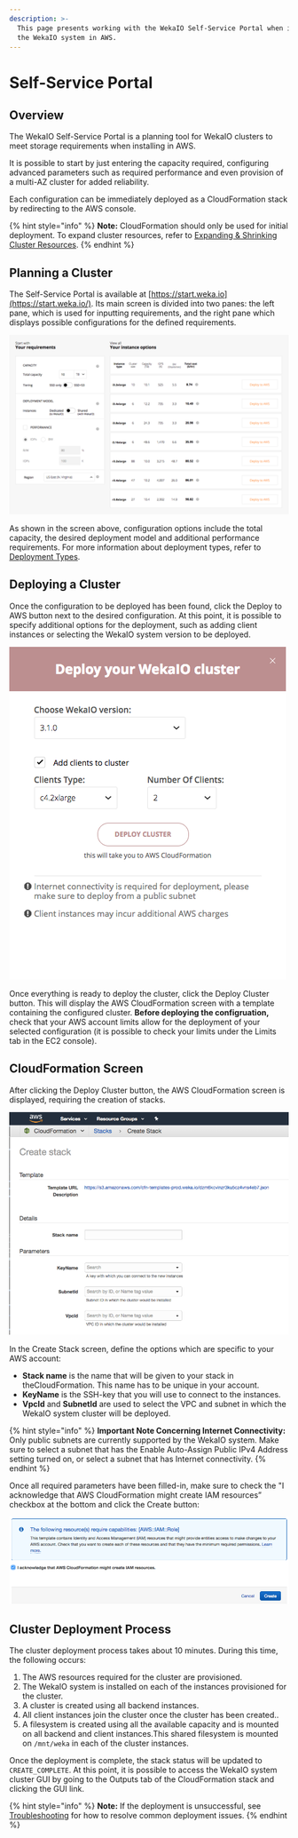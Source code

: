 ```yaml
---
description: >-
  This page presents working with the WekaIO Self-Service Portal when installing
  the WekaIO system in AWS.
---
```


# Self-Service Portal

## Overview

The WekaIO Self-Service Portal is a planning tool for WekaIO clusters to meet storage requirements when installing in AWS.

It is possible to start by just entering the capacity required, configuring advanced parameters such as required performance and even provision of a multi-AZ cluster for added reliability.

Each configuration can be immediately deployed as a CloudFormation stack by redirecting to the AWS console. 

{% hint style="info" %}
**Note:** CloudFormation should only be used for initial deployment. To expand cluster resources, refer to [Expanding & Shrinking Cluster Resources](../../usage/expanding-and-shrinking-cluster-resources/).
{% endhint %}

## Planning a Cluster

The Self-Service Portal is available at [https://start.weka.io](https://start.weka.io/). Its main screen is divided into two panes: the left pane, which is used for inputting requirements, and the right pane which displays possible configurations for the defined requirements.

![Self-Service Portal Main Screen](../../.gitbook/assets/01-calculator-overview.png)

As shown in the screen above, configuration options include the total capacity, the desired deployment model and additional performance requirements. For more information about deployment types, refer to [Deployment Types](deployment-types.md).

## Deploying a Cluster

Once the configuration to be deployed has been found, click the Deploy to AWS button next to the desired configuration. At this point, it is possible to specify additional options for the deployment, such as adding client instances or selecting the WekaIO system version to be deployed.

![Additional Deployment Options Dialog Box](../../.gitbook/assets/02-deploy-cluster.png)

Once everything is ready to deploy the cluster, click the Deploy Cluster button. This will display the AWS CloudFormation screen with a template containing the configured cluster. **Before deploying the configruation,** check that your AWS account limits allow for the deployment of your selected configuration \(it is possible to check your limits under the Limits tab in the EC2 console\).

## CloudFormation Screen

After clicking the Deploy Cluster button, the AWS CloudFormation screen is displayed, requiring the creation of stacks. 

![AWS Create Stack Screen](../../.gitbook/assets/03-cloudformation-create-stack.png)

In the Create Stack screen, define the options which are specific to your AWS account:

* **Stack name** is the name that will be given to your stack in  theCloudFormation. This name has to be unique in your account.
* **KeyName** is the SSH-key that you will use to connect to the instances.
* **VpcId** and **SubnetId** are used to select the VPC and subnet in which the WekaIO system cluster will be deployed.

{% hint style="info" %}
**Important Note Concerning Internet Connectivity:** Only public subnets are currently supported by the WekaIO system. Make sure to select a subnet that has the Enable Auto-Assign Public IPv4 Address setting turned on, or select a subnet that has Internet connectivity.
{% endhint %}

Once all required parameters have been filled-in, make sure to check the "I acknowledge that AWS CloudFormation might create IAM resources” checkbox at the bottom and click the Create button:

![AWS Check Box and Creation Dialog Box](../../.gitbook/assets/04-cloudformation-iam-creds.png)

## Cluster Deployment Process

The cluster deployment process takes about 10 minutes. During this time, the following occurs:

1. The AWS resources required for the cluster are provisioned.
2. The WekaIO system is installed on each of the instances provisioned for the cluster.
3. A cluster is created using all backend instances.
4. All client instances join the cluster once the cluster has been created..
5. A filesystem is created using all the available capacity and is mounted on all backend and client instances.This shared filesystem is mounted on `/mnt/weka` in each of the cluster instances.

Once the deployment is complete, the stack status will be updated to `CREATE_COMPLETE`. At this point, it is possible to access the WekaIO system cluster GUI by going to the Outputs tab of the CloudFormation stack and clicking the GUI link. 

{% hint style="info" %}
**Note:** If the deployment is unsuccessful, see [Troubleshooting](troubleshooting.md) for how to resolve common deployment issues.
{% endhint %}



